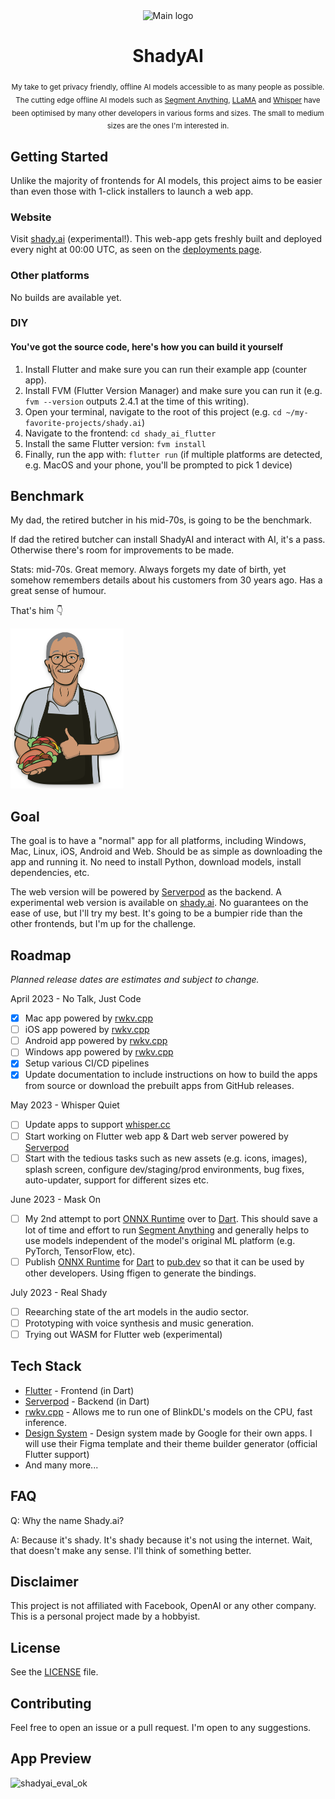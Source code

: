 <div align="center">
  <image alt="Main logo" height=256 src="assets/shady_app_icon.png"/>
  <h1>ShadyAI</h1>

  <sub>My take to get privacy friendly, offline AI models accessible to as many people as possible. The cutting edge offline AI models such as [Segment Anything](https://ai.facebook.com/research/publications/segment-anything/), [LLaMA](https://github.com/facebookresearch/llama) and [Whisper](https://github.com/openai/whisper) have been optimised by many other developers in various forms and sizes. The small to medium sizes are the ones I'm interested in.</sub>
</div>

## Getting Started

Unlike the majority of frontends for AI models, this project aims to be easier than even those with 1-click installers to launch a web app.

### Website

Visit [shady.ai](https://shady.ai) (experimental!). This web-app gets freshly built and deployed every night at 00:00 UTC, as seen on the [deployments page](https://github.com/BrutalCoding/shady.ai/deployments?environment=github-pages#activity-log).

### Other platforms

No builds are available yet.

### DIY

#### You've got the source code, here's how you can build it yourself

1. Install Flutter and make sure you can run their example app (counter app).
2. Install FVM (Flutter Version Manager) and make sure you can run it (e.g. `fvm --version` outputs 2.4.1 at the time of this writing).
3. Open your terminal, navigate to the root of this project (e.g. `cd ~/my-favorite-projects/shady.ai`)
4. Navigate to the frontend: `cd shady_ai_flutter`
5. Install the same Flutter version: `fvm install`
4. Finally, run the app with: `flutter run` (if multiple platforms are detected, e.g. MacOS and your phone, you'll be prompted to pick 1 device)

## Benchmark

My dad, the retired butcher in his mid-70s, is going to be the benchmark.

If dad the retired butcher can install ShadyAI and interact with AI, it's a pass. Otherwise there's room for improvements to be made.

Stats: mid-70s. Great memory. Always forgets my date of birth, yet somehow remembers details about his customers from 30 years ago. Has a great sense of humour.

That's him 👇

<img alt="Shady's Daddy" src="shady_ai_flutter/assets/dad_the_benchmark.png" height=256>

## Goal

The goal is to have a "normal" app for all platforms, including Windows, Mac, Linux, iOS, Android and Web. Should be as simple as downloading the app and running it. No need to install Python, download models, install dependencies, etc.

The web version will be powered by [Serverpod](https://github.com/serverpod/serverpod) as the backend. A experimental web version is available on [shady.ai](https://shady.ai). No guarantees on the ease of use, but I'll try my best. It's going to be a bumpier ride than the other frontends, but I'm up for the challenge.

## Roadmap

_Planned release dates are estimates and subject to change._

April 2023 - No Talk, Just Code

- [x] Mac app powered by [rwkv.cpp](https://github.com/saharNooby/rwkv.cpp)
- [ ] iOS app powered by [rwkv.cpp](https://github.com/saharNooby/rwkv.cpp)
- [ ] Android app powered by [rwkv.cpp](https://github.com/saharNooby/rwkv.cpp)
- [ ] Windows app powered by [rwkv.cpp](https://github.com/saharNooby/rwkv.cpp)
- [x] Setup various CI/CD pipelines
- [x] Update documentation to include instructions on how to build the apps from source or download the prebuilt apps from GitHub releases.

May 2023 - Whisper Quiet

- [ ] Update apps to support [whisper.cc](https://github.com/ggerganov/whisper.cpp)
- [ ] Start working on Flutter web app & Dart web server powered by [Serverpod](https://github.com/serverpod/serverpod)
- [ ] Start with the tedious tasks such as new assets (e.g. icons, images), splash screen, configure dev/staging/prod environments, bug fixes, auto-updater, support for different sizes etc.

June 2023 - Mask On

- [ ] My 2nd attempt to port [ONNX Runtime](https://github.com/microsoft/onnxruntime) over to [Dart](https://dart.dev/). This should save a lot of time and effort to run [Segment Anything](https://ai.facebook.com/research/publications/segment-anything/) and generally helps to use models independent of the model's original ML platform (e.g. PyTorch, TensorFlow, etc).
- [ ] Publish [ONNX Runtime](https://github.com/microsoft/onnxruntime) for [Dart](https://dart.dev/) to [pub.dev](https://pub.dev/) so that it can be used by other developers. Using ffigen to generate the bindings.

July 2023 - Real Shady

- [ ] Reearching state of the art models in the audio sector.
- [ ] Prototyping with voice synthesis and music generation.
- [ ] Trying out WASM for Flutter web (experimental)

## Tech Stack

- [Flutter](https://flutter.dev/) - Frontend (in Dart)
- [Serverpod](https://serverpod.dev/) - Backend (in Dart)
- [rwkv.cpp](https://github.com/saharNooby/rwkv.cpp) - Allows me to run one of BlinkDL's models on the CPU, fast inference.
- [Design System](https://m3.material.io/) - Design system made by Google for their own apps. I will use their Figma template and their theme builder generator (official Flutter support)
- And many more...

## FAQ

Q: Why the name Shady.ai?

A: Because it's shady. It's shady because it's not using the internet. Wait, that doesn't make any sense. I'll think of something better.

## Disclaimer

This project is not affiliated with Facebook, OpenAI or any other company. This is a personal project made by a hobbyist.

## License

See the [LICENSE](LICENSE) file.

## Contributing

Feel free to open an issue or a pull request. I'm open to any suggestions.

## App Preview

![shadyai_eval_ok](https://user-images.githubusercontent.com/5500332/234497371-eeb5be33-f884-4a90-b977-0d5f162641da.gif)
